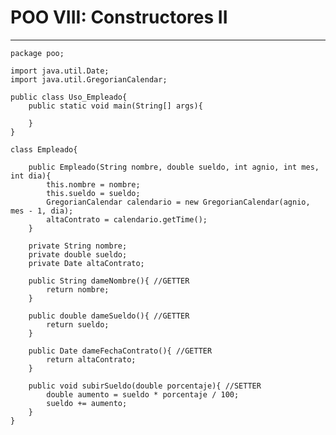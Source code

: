 # POO VIII: Constructores II

---

    package poo;
    
    import java.util.Date;
    import java.util.GregorianCalendar;
    
    public class Uso_Empleado{
        public static void main(String[] args){
        
        }
    }
    
    class Empleado{
    
        public Empleado(String nombre, double sueldo, int agnio, int mes, int dia){
            this.nombre = nombre;
            this.sueldo = sueldo;
            GregorianCalendar calendario = new GregorianCalendar(agnio, mes - 1, dia);
            altaContrato = calendario.getTime();
        }
    
        private String nombre;
        private double sueldo;
        private Date altaContrato;
    
        public String dameNombre(){ //GETTER
            return nombre;
        }
    
        public double dameSueldo(){ //GETTER
            return sueldo;
        }
    
        public Date dameFechaContrato(){ //GETTER
            return altaContrato;
        }
    
        public void subirSueldo(double porcentaje){ //SETTER
            double aumento = sueldo * porcentaje / 100;
            sueldo += aumento;
        }
    }